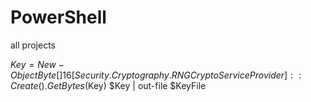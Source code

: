 # PowerShell
all projects


$Key = New-Object Byte[] 16
[Security.Cryptography.RNGCryptoServiceProvider]::Create().GetBytes($Key)
$Key | out-file $KeyFile
